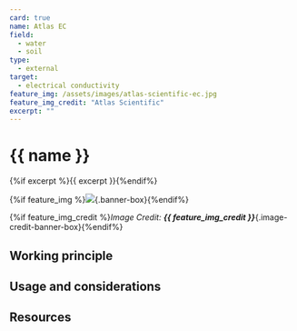 ```yaml
---
card: true
name: Atlas EC
field:
  - water
  - soil
type:
  - external
target:
  - electrical conductivity
feature_img: /assets/images/atlas-scientific-ec.jpg
feature_img_credit: "Atlas Scientific"
excerpt: ""
---
```


# {{ name }}

{%if excerpt %}{{ excerpt }}{%endif%}

{%if feature_img %}![]({{feature_img}}){.banner-box}{%endif%}

{%if feature_img_credit %}_Image Credit: **{{ feature_img_credit }}**_{.image-credit-banner-box}{%endif%}

## Working principle

## Usage and considerations

## Resources